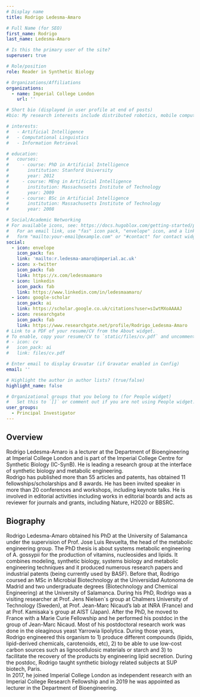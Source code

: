 ```yaml
---
# Display name
title: Rodrigo Ledesma-Amaro

# Full Name (for SEO)
first_name: Rodrigo
last_name: Ledesma-Amaro

# Is this the primary user of the site?
superuser: true

# Role/position
role: Reader in Synthetic Biology

# Organizations/Affiliations
organizations:
  - name: Imperial College London
    url: ''

# Short bio (displayed in user profile at end of posts)
#bio: My research interests include distributed robotics, mobile computing and programmable matter.

# interests:
#   - Artificial Intelligence
#   - Computational Linguistics
#   - Information Retrieval

# education:
#   courses:
#     - course: PhD in Artificial Intelligence
#       institution: Stanford University
#       year: 2012
#     - course: MEng in Artificial Intelligence
#       institution: Massachusetts Institute of Technology
#       year: 2009
#     - course: BSc in Artificial Intelligence
#       institution: Massachusetts Institute of Technology
#       year: 2008

# Social/Academic Networking
# For available icons, see: https://docs.hugoblox.com/getting-started/page-builder/#icons
#   For an email link, use "fas" icon pack, "envelope" icon, and a link in the
#   form "mailto:your-email@example.com" or "#contact" for contact widget.
social:
  - icon: envelope
    icon_pack: fas
    link: 'mailto:r.ledesma-amaro@imperial.ac.uk'
  - icon: x-twitter
    icon_pack: fab
    link: https://x.com/ledesmaamaro
  - icon: linkedin
    icon_pack: fab
    link: https://www.linkedin.com/in/ledesmaamaro/
  - icon: google-scholar
    icon_pack: ai
    link: https://scholar.google.co.uk/citations?user=sIwtMXoAAAAJ
  - icon: researchgate
    icon_pack: fab
    link: https://www.researchgate.net/profile/Rodrigo_Ledesma-Amaro
# Link to a PDF of your resume/CV from the About widget.
# To enable, copy your resume/CV to `static/files/cv.pdf` and uncomment the lines below.
# - icon: cv
#   icon_pack: ai
#   link: files/cv.pdf

# Enter email to display Gravatar (if Gravatar enabled in Config)
email: ''

# Highlight the author in author lists? (true/false)
highlight_name: false

# Organizational groups that you belong to (for People widget)
#   Set this to `[]` or comment out if you are not using People widget.
user_groups:
  - Principal Investigator
---
```


## Overview
Rodrigo Ledesma-Amaro is a lecturer at the Department of Bioengineering at Imperial College London and is part of the Imperial College Centre for Synthetic Biology (IC-SynB). He is leading a research group at the interface of synthetic biology and metabolic engineering.  
Rodrigo has published more than 55 articles and patents, has obtained 11 fellowships/scholarships and 8 awards. He has been invited speaker in more than 20 conferences and workshops, including keynote talks. He is involved in editorial activities including works in editorial boards and acts as reviewer for journals and grants, including Nature, H2020 or BBSRC.

## Biography
Rodrigo Ledesma-Amaro obtained his PhD at the University of Salamanca under the supervision of Prof. Jose Luis Revuelta, the head of the metabolic engineering group. The PhD thesis is about systems metabolic engineering of A. gossypii for the production of vitamins, nucleosides and lipids. It combines modeling, synthetic biology, systems biology and metabolic engineering techniques and it produced numerous research papers and industrial patents (being currently used by BASF). Before that, Rodrigo coursed an MSc in Microbial Biotechnology at the Universidad Autonoma de Madrid and two undergraduate degrees (Biotechnology and Chemical Engineering) at the University of Salamanca. During his PhD, Rodrigo was a visiting researcher at Prof. Jens Nielsen´s group at Chalmers University of Technology (Sweden), at Prof. Jean-Marc Nicaud’s lab at INRA (France) and at Prof. Kamisaka`s group at AIST (Japan). After the PhD, he moved to France with a Marie Curie Fellowship and he performed his postdoc in the group of Jean-Marc Nicaud. Most of his postdoctoral research work was done in the oleaginous yeast Yarrowia lipolytica. During those years, Rodrigo engineered this organism to 1) produce different compounds (lipids, lipid-derived chemicals, carotenoids, etc), 2) to be able to use low-cost carbon sources such as lignocellulosic materials or starch and 3) to facilitate the recovery of the products by engineering lipid secretion. During the postdoc, Rodrigo taught synthetic biology related subjects at SUP biotech, Paris.  
In 2017, he joined Imperial College London as independent research with an Imperial College Research Fellowship and in 2019 he was appointed as lecturer in the Department of Bioengineering.
